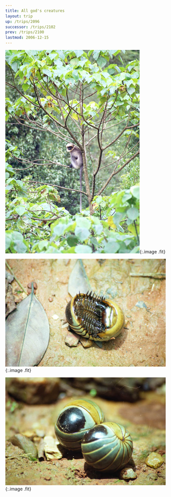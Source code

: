 ```yaml
---
title: All god's creatures
layout: trip
up: /trips/2096
successor: /trips/2102
prev: /trips/2100
lastmod: 2006-12-15
---
```



![wf-06.jpg](/images/trips/wf2003/wf-06.jpg 'wf-06.jpg'){:.image .fit}


![wf-16.jpg](/images/trips/wf2003/wf-16.jpg 'wf-16.jpg'){:.image .fit}


![wf-17.jpg](/images/trips/wf2003/wf-17.jpg 'wf-17.jpg'){:.image .fit}





